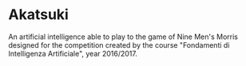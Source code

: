 # Akatsuki
An artificial intelligence able to play to the game of Nine Men's Morris designed for the competition created by the course "Fondamenti di Intelligenza Artificiale", year 2016/2017. 
